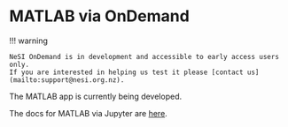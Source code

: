 # MATLAB via OnDemand

!!! warning

    NeSI OnDemand is in development and accessible to early access users only.
    If you are interested in helping us test it please [contact us](mailto:support@nesi.org.nz).

The MATLAB app is currently being developed.

The docs for MATLAB via Jupyter are [here](./../../Interactive_computing_using_Jupyter/MATLAB_via_Jupyter_on_NeSI.md).
